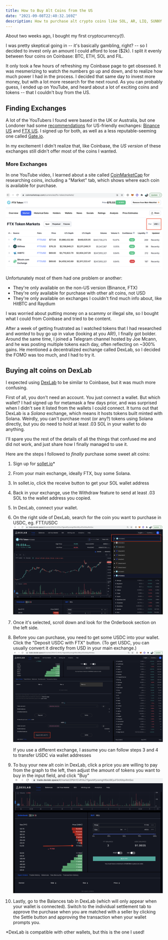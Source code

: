 ```yaml
---
title: How to Buy Alt Coins from the US
date: "2021-09-08T22:40:32.169Z"
description: How to purchase alt crypto coins like SOL, AR, LIQ, SUNNY and SBR from the United States.
---
```


About two weeks ago, I bought my first cryptocurrency(!).

I was pretty skeptical going in -- it's basically gambling, right? -- so I decided to invest only
an amount I could afford to lose ($2k). I split it evenly between four coins on Coinbase: BTC, ETH, SOL and FIL.

It only took a few hours of refreshing my Coinbase page to get obsessed. It was mesmerizing to watch
the numbers go up and down, and to realize how much power I had in the process.  I decided that same day to
invest more money, but with a lot more research for the next round. As you can probably guess, I ended
up on YouTube, and heard about a lot of exciting coins and tokens -- that I couldn't buy from the US.

## Finding Exchanges

A lot of the YouTubers I found were based in the UK or Australia, but one Londoner had some [recommendations](https://www.youtube.com/watch?v=k-NEBaOOfHM)
for US-friendly exchanges: [Binance US](https://www.binance.us/en/home) and [FTX US](https://ftx.us/en). I signed up for both, as well as a less reputable-seeming
one called [Gate.io](https://www.gate.io/en/).

In my excitement I didn't realize that, like Coinbase, the _US version_ of these exchanges still didn't offer most of the coins I wanted.

### More Exchanges

In one YouTube video, I learned about a site called [CoinMarketCap](https://coinmarketcap.com/) for researching coins, including a "Market" tab,
which shows where each coin is available for purchase.

![CoinMarketCap screenshot with Pairs dropdown circled in red](./coinmarketcap-markets.png)

Unfortunately most of them had one problem or another:

* They're only available on the non-US version (Binance, FTX)
* They're only available for purchase with other alt coins, not USD
* They're only available on exchanges I couldn't find much info about, like HitBTC and Raydium

I was worried about putting money on a scammy or illegal site, so I bought what I could from Coinbase and
tried to be content.

After a week of getting frustrated as I watched tokens that I had researched and _wanted_ to buy go
up in value (looking at you AR!), I finally got bolder. Around the same time, I joined a Telegram channel
hosted by Joe Mcann, and he was posting multiple tokens each day, often reflecting on ~300%
gains. He mentioned a decentralized exchange called DexLab, so I decided the FOMO was too much, and I had to try it.

## Buying alt coins on DexLab

I expected using [DexLab](https://www.dexlab.space/) to be similar to Coinbase, but it was much more confusing.

First of all, you don't need an account. You just connect a wallet. But which wallet? I had signed up for metamask a few days prior, and was surprised when I didn't see it listed from
the wallets I could connect. It turns out that DexLab is a _Solana_ exchange, which means it hosts
tokens built minted with Solana. Weirdly, you can't purchase most (or any?) tokens using Solana directly,
but you do need to hold at least .03 SOL in your wallet to do anything.

I'll spare you the rest of the details of all the things that confused me and did not work, and just share how I finally managed to use it.

Here are the steps I followed to *finally* purchase some sweet alt coins:

1.  Sign up for [sollet.io](https://www.sollet.io/)*
2.  From your main exchange, ideally FTX, buy some Solana.
3.  In sollet.io, click the receive button to get your SOL wallet address
4.  Back in your exchange, use the Withdraw feature to send at least .03 SOL to the wallet address you copied.
5.  In DexLab, connect your wallet.
6.  On the right side of DexLab, search for the coin you want to purchase in USDC, eg. FTT/USDC
   ![DexLab screenshot search highlighted](./search-dexlab.png)
5.  Once it's selected, scroll down and look for the Orderbook section on the left side.
6.  Before you can purchase, you need to get some USDC into your wallet. Click the "Deposit USDC with FTX" button. (To get USDC, you can usually convert it directly from USD in your main exchange.)
    ![DexLab screenshot Deposit USDC with FTX highlighted](./deposit-ftx.png)

    If you use a different exchange, I assume you can follow steps 3 and 4 to transfer USDC via wallet addresses
7.  To buy your new alt coin in DexLab, click a price you are willing to pay from the graph to the left, then adjust the amount of tokens you want to buy in the input field, and click "Buy"
    ![DexLab screenshot Deposit USDC with price highlighted](./dexlab-price.png)
8.  Lastly, go to the Balances tab in DexLab (which will only appear when your wallet is connected). Switch to the individual settlement tab to approve the purchase when you are matched with a seller by clicking the Settle button and approving the transaction when your wallet prompts you.

*DexLab is compatible with other wallets, but this is the one I used!
